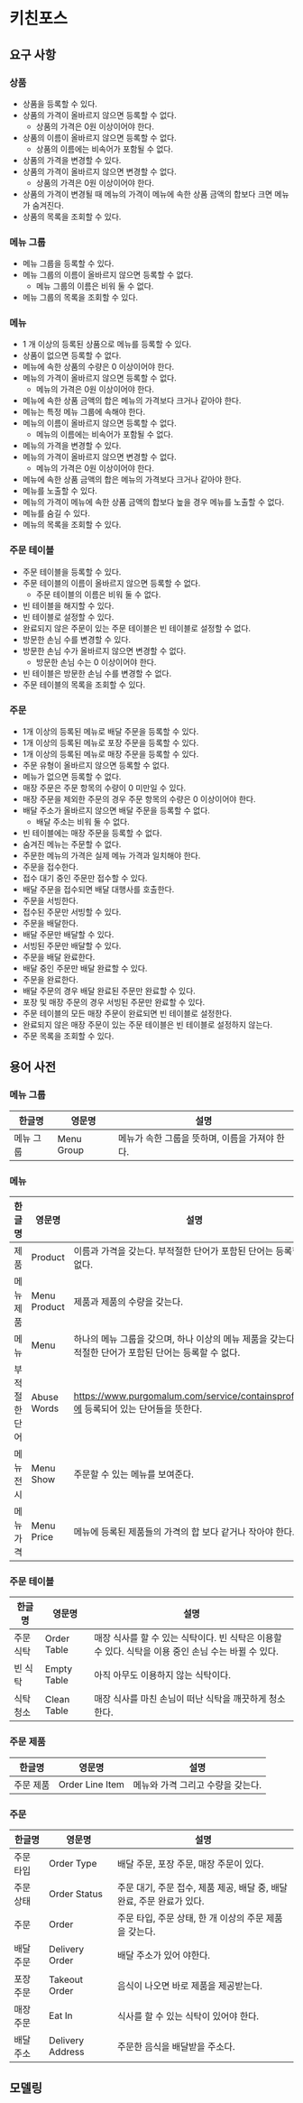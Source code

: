 # 키친포스

## 요구 사항

### 상품

- 상품을 등록할 수 있다.
- 상품의 가격이 올바르지 않으면 등록할 수 없다.
    - 상품의 가격은 0원 이상이어야 한다.
- 상품의 이름이 올바르지 않으면 등록할 수 없다.
    - 상품의 이름에는 비속어가 포함될 수 없다.
- 상품의 가격을 변경할 수 있다.
- 상품의 가격이 올바르지 않으면 변경할 수 없다.
    - 상품의 가격은 0원 이상이어야 한다.
- 상품의 가격이 변경될 때 메뉴의 가격이 메뉴에 속한 상품 금액의 합보다 크면 메뉴가 숨겨진다.
- 상품의 목록을 조회할 수 있다.

### 메뉴 그룹

- 메뉴 그룹을 등록할 수 있다.
- 메뉴 그룹의 이름이 올바르지 않으면 등록할 수 없다.
    - 메뉴 그룹의 이름은 비워 둘 수 없다.
- 메뉴 그룹의 목록을 조회할 수 있다.

### 메뉴

- 1 개 이상의 등록된 상품으로 메뉴를 등록할 수 있다.
- 상품이 없으면 등록할 수 없다.
- 메뉴에 속한 상품의 수량은 0 이상이어야 한다.
- 메뉴의 가격이 올바르지 않으면 등록할 수 없다.
    - 메뉴의 가격은 0원 이상이어야 한다.
- 메뉴에 속한 상품 금액의 합은 메뉴의 가격보다 크거나 같아야 한다.
- 메뉴는 특정 메뉴 그룹에 속해야 한다.
- 메뉴의 이름이 올바르지 않으면 등록할 수 없다.
    - 메뉴의 이름에는 비속어가 포함될 수 없다.
- 메뉴의 가격을 변경할 수 있다.
- 메뉴의 가격이 올바르지 않으면 변경할 수 없다.
    - 메뉴의 가격은 0원 이상이어야 한다.
- 메뉴에 속한 상품 금액의 합은 메뉴의 가격보다 크거나 같아야 한다.
- 메뉴를 노출할 수 있다.
- 메뉴의 가격이 메뉴에 속한 상품 금액의 합보다 높을 경우 메뉴를 노출할 수 없다.
- 메뉴를 숨길 수 있다.
- 메뉴의 목록을 조회할 수 있다.

### 주문 테이블

- 주문 테이블을 등록할 수 있다.
- 주문 테이블의 이름이 올바르지 않으면 등록할 수 없다.
    - 주문 테이블의 이름은 비워 둘 수 없다.
- 빈 테이블을 해지할 수 있다.
- 빈 테이블로 설정할 수 있다.
- 완료되지 않은 주문이 있는 주문 테이블은 빈 테이블로 설정할 수 없다.
- 방문한 손님 수를 변경할 수 있다.
- 방문한 손님 수가 올바르지 않으면 변경할 수 없다.
    - 방문한 손님 수는 0 이상이어야 한다.
- 빈 테이블은 방문한 손님 수를 변경할 수 없다.
- 주문 테이블의 목록을 조회할 수 있다.

### 주문

- 1개 이상의 등록된 메뉴로 배달 주문을 등록할 수 있다.
- 1개 이상의 등록된 메뉴로 포장 주문을 등록할 수 있다.
- 1개 이상의 등록된 메뉴로 매장 주문을 등록할 수 있다.
- 주문 유형이 올바르지 않으면 등록할 수 없다.
- 메뉴가 없으면 등록할 수 없다.
- 매장 주문은 주문 항목의 수량이 0 미만일 수 있다.
- 매장 주문을 제외한 주문의 경우 주문 항목의 수량은 0 이상이어야 한다.
- 배달 주소가 올바르지 않으면 배달 주문을 등록할 수 없다.
    - 배달 주소는 비워 둘 수 없다.
- 빈 테이블에는 매장 주문을 등록할 수 없다.
- 숨겨진 메뉴는 주문할 수 없다.
- 주문한 메뉴의 가격은 실제 메뉴 가격과 일치해야 한다.
- 주문을 접수한다.
- 접수 대기 중인 주문만 접수할 수 있다.
- 배달 주문을 접수되면 배달 대행사를 호출한다.
- 주문을 서빙한다.
- 접수된 주문만 서빙할 수 있다.
- 주문을 배달한다.
- 배달 주문만 배달할 수 있다.
- 서빙된 주문만 배달할 수 있다.
- 주문을 배달 완료한다.
- 배달 중인 주문만 배달 완료할 수 있다.
- 주문을 완료한다.
- 배달 주문의 경우 배달 완료된 주문만 완료할 수 있다.
- 포장 및 매장 주문의 경우 서빙된 주문만 완료할 수 있다.
- 주문 테이블의 모든 매장 주문이 완료되면 빈 테이블로 설정한다.
- 완료되지 않은 매장 주문이 있는 주문 테이블은 빈 테이블로 설정하지 않는다.
- 주문 목록을 조회할 수 있다.

## 용어 사전

### 메뉴 그룹
| 한글명 | 영문명 | 설명 |
| --- | --- | --- |
| 메뉴 그룹 | Menu Group | 메뉴가 속한 그룹을 뜻하며, 이름을 가져야 한다. |

### 메뉴
| 한글명 | 영문명 | 설명 |
| --- | --- | --- |
| 제품 | Product | 이름과 가격을 갖는다. 부적절한 단어가 포함된 단어는 등록할 수 없다. |
| 메뉴 제품 | Menu Product | 제품과 제품의 수량을 갖는다. |
| 메뉴 | Menu | 하나의 메뉴 그룹을 갖으며, 하나 이상의 메뉴 제품을 갖는다. 부적절한 단어가 포함된 단어는 등록할 수 없다. |
| 부적절한 단어 | Abuse Words | https://www.purgomalum.com/service/containsprofanity에 등록되어 있는 단어들을 뜻한다. |
| 메뉴 전시 | Menu Show | 주문할 수 있는 메뉴를 보여준다. |
| 메뉴 가격 | Menu Price | 메뉴에 등록된 제품들의 가격의 합 보다 같거나 작아야 한다. |

### 주문 테이블
| 한글명 | 영문명 | 설명 |
| --- | --- | --- |
| 주문 식탁 | Order Table | 매장 식사를 할 수 있는 식탁이다. 빈 식탁은 이용할 수 있다. 식탁을 이용 중인 손님 수는 바뀔 수 있다. |
| 빈 식탁 | Empty Table | 아직 아무도 이용하지 않는 식탁이다. |
| 식탁 청소 | Clean Table | 매장 식사를 마친 손님이 떠난 식탁을 깨끗하게 청소한다. |

### 주문 제품
| 한글명 | 영문명 | 설명 |
| --- | --- | --- |
| 주문 제품 | Order Line Item | 메뉴와 가격 그리고 수량을 갖는다. |

### 주문
| 한글명 | 영문명 | 설명 |
| --- | --- | --- |
| 주문 타입 | Order Type | 배달 주문, 포장 주문, 매장 주문이 있다. |
| 주문 상태 | Order Status | 주문 대기, 주문 접수, 제품 제공, 배달 중, 배달 완료, 주문 완료가 있다. |
| 주문 | Order | 주문 타입, 주문 상태, 한 개 이상의 주문 제품을 갖는다. |
| 배달 주문 | Delivery Order | 배달 주소가 있어 야한다. |
| 포장 주문 | Takeout Order | 음식이 나오면 바로 제품을 제공받는다. |
| 매장 주문 | Eat In | 식사를 할 수 있는 식탁이 있어야 한다. |
| 배달 주소 | Delivery Address | 주문한 음식을 배달받을 주소다. |

## 모델링
